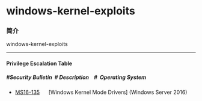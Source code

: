 # windows-kernel-exploits

### 简介

windows-kernel-exploits


***

#### Privilege Escalation Table
##### #Security Bulletin		  # Description    #  Operating System
- [MS16-135](./test)&nbsp;&nbsp;&nbsp;&nbsp;&nbsp;  [Windows Kernel Mode Drivers] (Windows Server 2016)
